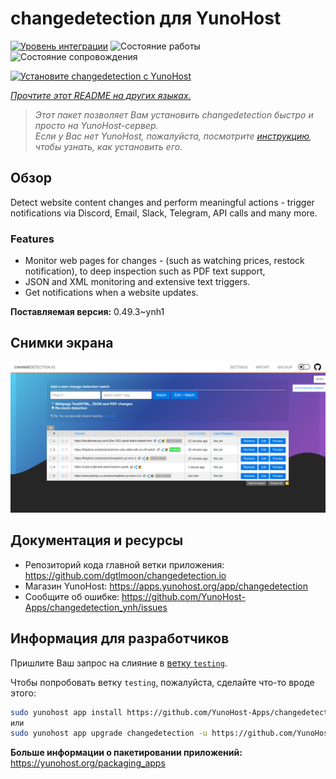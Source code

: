 <!--
Важно: этот README был автоматически сгенерирован <https://github.com/YunoHost/apps/tree/master/tools/readme_generator>
Он НЕ ДОЛЖЕН редактироваться вручную.
-->

# changedetection для YunoHost

[![Уровень интеграции](https://apps.yunohost.org/badge/integration/changedetection)](https://ci-apps.yunohost.org/ci/apps/changedetection/)
![Состояние работы](https://apps.yunohost.org/badge/state/changedetection)
![Состояние сопровождения](https://apps.yunohost.org/badge/maintained/changedetection)

[![Установите changedetection с YunoHost](https://install-app.yunohost.org/install-with-yunohost.svg)](https://install-app.yunohost.org/?app=changedetection)

*[Прочтите этот README на других языках.](./ALL_README.md)*

> *Этот пакет позволяет Вам установить changedetection быстро и просто на YunoHost-сервер.*  
> *Если у Вас нет YunoHost, пожалуйста, посмотрите [инструкцию](https://yunohost.org/install), чтобы узнать, как установить его.*

## Обзор

Detect website content changes and perform meaningful actions - trigger notifications via Discord, Email, Slack, Telegram, API calls and many more.

### Features

- Monitor web pages for changes - (such as watching prices, restock notification), to deep inspection such as PDF text support,
- JSON and XML monitoring and extensive text triggers.
- Get notifications when a website updates.


**Поставляемая версия:** 0.49.3~ynh1

## Снимки экрана

![Снимок экрана changedetection](./doc/screenshots/screenshot.png)

## Документация и ресурсы

- Репозиторий кода главной ветки приложения: <https://github.com/dgtlmoon/changedetection.io>
- Магазин YunoHost: <https://apps.yunohost.org/app/changedetection>
- Сообщите об ошибке: <https://github.com/YunoHost-Apps/changedetection_ynh/issues>

## Информация для разработчиков

Пришлите Ваш запрос на слияние в [ветку `testing`](https://github.com/YunoHost-Apps/changedetection_ynh/tree/testing).

Чтобы попробовать ветку `testing`, пожалуйста, сделайте что-то вроде этого:

```bash
sudo yunohost app install https://github.com/YunoHost-Apps/changedetection_ynh/tree/testing --debug
или
sudo yunohost app upgrade changedetection -u https://github.com/YunoHost-Apps/changedetection_ynh/tree/testing --debug
```

**Больше информации о пакетировании приложений:** <https://yunohost.org/packaging_apps>
